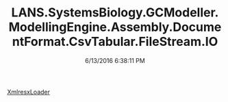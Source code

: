 ﻿---
title: LANS.SystemsBiology.GCModeller.ModellingEngine.Assembly.DocumentFormat.CsvTabular.FileStream.IO
date: 6/13/2016 6:38:11 PM
---

[XmlresxLoader](T-LANS.SystemsBiology.GCModeller.ModellingEngine.Assembly.DocumentFormat.CsvTabular.FileStream.IO.XmlresxLoader.html)
